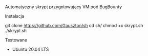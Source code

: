 # 
 Automatyczny skrypt przygotowujący VM pod BugBounty
 
 Instalacja
  
  git clone https://github.com/Gauszton/sh
  cd sh/
  chmod +x skrypt.sh
  ./skrypt.sh
  
 Testowane 
  - Ubuntu 20.04 LTS 
